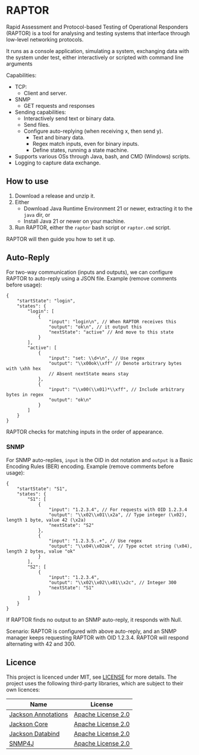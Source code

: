 # RAPTOR
Rapid Assessment and Protocol-based Testing of Operational Responders (RAPTOR) is a tool for analysing and testing systems that interface through low-level networking protocols.

It runs as a console application, simulating a system, exchanging data with the system under test, either interactively or scripted with command line arguments

Capabilities:

- TCP:
  - Client and server.
- SNMP
  - GET requests and responses
- Sending capabilities:
  - Interactively send text or binary data.
  - Send files.
  - Configure auto-replying (when receiving x, then send y).
    - Text and binary data.
    - Regex match inputs, even for binary inputs.
    - Define states, running a state machine.
- Supports various OSs through Java, bash, and CMD (Windows) scripts.
- Logging to capture data exchange.

## How to use
1. Download a release and unzip it.
2. Either
   - Download Java Runtime Environment 21 or newer, extracting it to the `java` dir, or
   - Install Java 21 or newer on your machine.
3. Run RAPTOR, either the `raptor` bash script or `raptor.cmd` script.

RAPTOR will then guide you how to set it up.

## Auto-Reply

For two-way communication (inputs and outputs), we can configure RAPTOR to auto-reply using a JSON file. Example (remove comments before usage):
```json5
{
    "startState": "login",
    "states": {
        "login": [
            {
                "input": "login\n", // When RAPTOR receives this
                "output": "ok\n", // it output this
                "nextState": "active" // And move to this state
            }
        ],
        "active": [
            {
                "input": "set: \\d+\n", // Use regex
                "output": "\\x00ok\\xff" // Denote arbitrary bytes with \xhh hex
                // Absent nextState means stay
            },
            {
                "input": "\\x00(\\x01)*\\xff", // Include arbitrary bytes in regex
                "output": "ok\n"
            }
        ]
    }
}
```

RAPTOR checks for matching inputs in the order of appearance.

### SNMP
For SNMP auto-replies, `input` is the OID in dot notation and `output` is a Basic Encoding Rules (BER) encoding. Example (remove comments before usage):

```json5
{
    "startState": "S1",
    "states": {
        "S1": [
            {
                "input": "1.2.3.4", // For requests with OID 1.2.3.4
                "output": "\\x02\\x01\\x2a", // Type integer (\x02), length 1 byte, value 42 (\x2a)
                "nextState": "S2"
            },
            {
                "input": "1.2.3.5..+", // Use regex
                "output": "\\x04\\x02ok", // Type octet string (\x04), length 2 bytes, value "ok"
            }
        ],
        "S2": [
            {
                "input": "1.2.3.4",
                "output": "\\x02\\x02\\x01\\x2c", // Integer 300
                "nextState": "S1"
            }
        ]
    }
}
```

If RAPTOR finds no output to an SNMP auto-reply, it responds with Null.

Scenario: RAPTOR is configured with above auto-reply, and an SNMP manager keeps requesting RAPTOR with OID 1.2.3.4. RAPTOR will respond alternating with 42 and 300.

## Licence

This project is licenced under MIT, see [LICENSE](LICENSE) for more details. The project uses the following third-party libraries, which are subject to their own licences:

| Name                                                                    | License                                                          |
|-------------------------------------------------------------------------|------------------------------------------------------------------|
| [Jackson Annotations](https://github.com/FasterXML/jackson-annotations) | [Apache License 2.0](https://opensource.org/licenses/Apache-2.0) |
| [Jackson Core](https://github.com/FasterXML/jackson-core)               | [Apache License 2.0](https://opensource.org/licenses/Apache-2.0) |
| [Jackson Databind](https://github.com/FasterXML/jackson-databind)       | [Apache License 2.0](https://opensource.org/licenses/Apache-2.0) |
| [SNMP4J](https://www.snmp4j.org/)                                       | [Apache License 2.0](https://opensource.org/licenses/Apache-2.0) |
